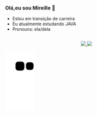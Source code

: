 ### Olá,eu sou Mireille 👋
- Estou em transição de carreira
- Eu atualmente estudando JAVA 
- Pronouns: ela/dela
  ##
  <div align="center">
  <a href="https://github.com/MireilleCristina">
  <img height="180em" src="https://github-readme-stats.vercel.app/api?username=MireilleCristina&show_icons=true&theme=dracula&include_all_commits=true&count_private=true"/>
  <img height="180em" src="https://github-readme-stats.vercel.app/api/top-langs/?username=MireilleCristina&layout=compact&langs_count=7&theme=dracula"/>
 ![Snake animation](https://github.com/MireilleCristina/MireilleCristina/blob/output/github-contribution-grid-snake.svg)
    </div>

  
 
